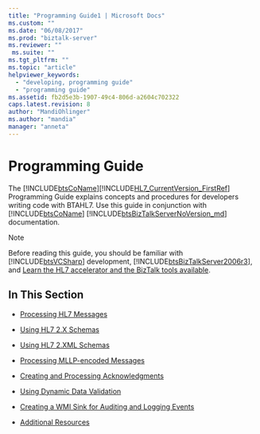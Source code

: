```yaml
---
title: "Programming Guide1 | Microsoft Docs"
ms.custom: ""
ms.date: "06/08/2017"
ms.prod: "biztalk-server"
ms.reviewer: ""
 ms.suite: ""
ms.tgt_pltfrm: ""
ms.topic: "article"
helpviewer_keywords: 
  - "developing, programming guide"
  - "programming guide"
ms.assetid: fb2d5e3b-1907-49c4-806d-a2604c702322
caps.latest.revision: 8
author: "MandiOhlinger"
ms.author: "mandia"
manager: "anneta"
---
```

# Programming Guide
The [!INCLUDE[btsCoName](../../includes/btsconame-md.md)][!INCLUDE[HL7_CurrentVersion_FirstRef](../../includes/hl7-currentversion-firstref-md.md)] Programming Guide explains concepts and procedures for developers writing code with BTAHL7. Use this guide in conjunction with [!INCLUDE[btsCoName](../../includes/btsconame-md.md)] [!INCLUDE[btsBizTalkServerNoVersion_md](../../includes/btsbiztalkservernoversion-md.md)] documentation.  
  
> [!NOTE]
>  Before reading this guide, you should be familiar with [!INCLUDE[btsVCSharp](../../includes/btsvcsharp-md.md)] development, [!INCLUDE[btsBizTalkServer2006r3](../../includes/btsbiztalkserver2006r3-md.md)], and [Learn the HL7 accelerator and the BizTalk tools available](../../adapters-and-accelerators/accelerator-hl7/learn-the-hl7-accelerator-and-the-biztalk-tools-available.md).  
  
## In This Section  
  
-   [Processing HL7 Messages](../../adapters-and-accelerators/accelerator-hl7/processing-hl7-messages.md)  
  
-   [Using HL7 2.X Schemas](../../adapters-and-accelerators/accelerator-hl7/using-hl7-2-x-schemas.md)  
  
-   [Using HL7 2.XML Schemas](../../adapters-and-accelerators/accelerator-hl7/using-hl7-2-xml-schemas.md)  
  
-   [Processing MLLP-encoded Messages](../../adapters-and-accelerators/accelerator-hl7/processing-mllp-encoded-messages.md)  
  
-   [Creating and Processing Acknowledgments](../../adapters-and-accelerators/accelerator-hl7/creating-and-processing-acknowledgments.md)  
  
-   [Using Dynamic Data Validation](../../adapters-and-accelerators/accelerator-hl7/using-dynamic-data-validation.md)  
  
-   [Creating a WMI Sink for Auditing and Logging Events](../../adapters-and-accelerators/accelerator-hl7/creating-a-wmi-sink-for-auditing-and-logging-events.md)  
  
-   [Additional Resources](../../adapters-and-accelerators/accelerator-hl7/additional-resources.md)